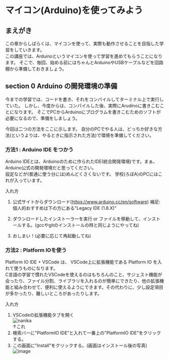 # マイコン(Arduino)を使ってみよう

## まえがき
この章からしばらくは、マイコンを使って、実際も動作させることを目指した学習をしていきます。  
この講座では、Arduinoというマイコンを使って学習を進めてもらうことになります。 そこで、毎回、始める前にはちゃんとArduinoやUSBケーブルなどを回路棚から準備しておきましょう。

## section 0 Arduino の開発環境の準備
今までの学習では、コードを書き、それをコンパイルしてターミナル上で実行していた。 しかし、今度からは、コンパイルした後、実際にArudinoに書きこむことになります。 そこでPCからArduinoにプログラムを書きこむためのソフトが必要になるので、準備をしましょう。  

今回は二つの方法をここに示します。 自分のPCでやる人は、どっちか好きな方法(というよりは、やるときに指示された方法)で環境を準備してください。

### 方法1 : Arduino IDE をつかう
Arduino IDEとは、Arduinoのために作られたIDE(統合開発環境)です。まぁ、Arduino公式の開発環境だと思ってください。  
設定などが(普通に使う分には)めんどくさくないです。 学校(ろぼA)のPCにはこれが入っています。

入れ方  
1. 公式サイトからダウンロード(https://www.arduino.cc/en/software)
補足:個人的おすすめは下の方にある"Legacy IDE (1.8.X)"

2. ダウンロードしたインストーラーを実行 or ファイルを移動して、インストールする。(gccやgitのインストールの時と同じようにやってね)

3. おしまい！(必要に応じて再起動してね)

### 方法2 : Platform IOを使う
Platform IO IDE + VSCode は、 VSCode上に拡張機能である Platform IO を入れて使うものになります。  
C言語の学習で慣れたVSCodeを使えるのはもちろんのこと、サジェスト機能が会ったり、ファイル分割、ライブラリを入れるのが簡単にできたり、他の拡張機能と組み合わせて、便利に使えるようにできます。その代わりに、少し設定項目が多かったり、難しいところがあったりします。  

入れ方
1. VSCodeの拡張機能タブを開く  
![nanika](https://github.com/tutu-san/note_arduino/assets/106954082/90513ffb-ccd2-428b-9c0a-1f6fef3c2ad0)  
↑これ  
2. 検索バーに"PlatformIO IDE"と入れて一番上の"PlatformIO IDE"をクリックする。  
3. この画面に"Install"をクリックする。(画面はインストール後の写真)
![image](https://github.com/tutu-san/note_arduino/assets/106954082/a0b59b17-4b0d-42aa-85d1-8f4528ad7e8f)  


